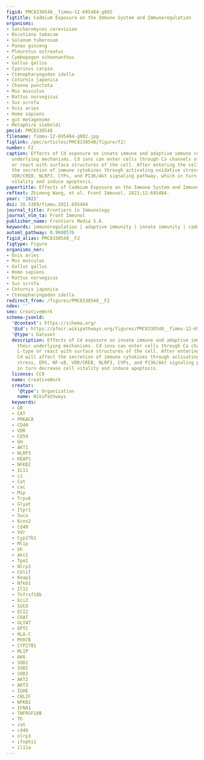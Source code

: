 ```yaml
---
figid: PMC8330548__fimmu-12-695484-g002
figtitle: Cadmium Exposure on the Immune System and Immunoregulation
organisms:
- Saccharomyces cerevisiae
- Nicotiana tabacum
- Solanum tuberosum
- Panax ginseng
- Pleurotus ostreatus
- Cymbopogon schoenanthus
- Gallus gallus
- Cyprinus carpio
- Ctenopharyngodon idella
- Coturnix japonica
- Channa punctata
- Mus musculus
- Rattus norvegicus
- Sus scrofa
- Ovis aries
- Homo sapiens
- gut metagenome
- Metaphire sieboldi
pmcid: PMC8330548
filename: fimmu-12-695484-g002.jpg
figlink: /pmc/articles/PMC8330548/figure/f2/
number: F2
caption: Effects of Cd exposure on innate immune and adaptive immune cells and their
  underlying mechanisms. Cd ions can enter cells through Ca channels of the L-type
  or react with surface structures of the cell. After entering the cell, Cd will affect
  the secretion of immune cytokines through activating oxidative stress, ERS, NF-κB,
  VDR/CREB, NLRP3, CYPs, and PI3K/Akt signaling pathway, which in turn decrease cell
  vitality and induce apoptosis.
papertitle: Effects of Cadmium Exposure on the Immune System and Immunoregulation.
reftext: Zhineng Wang, et al. Front Immunol. 2021;12:695484.
year: '2021'
doi: 10.3389/fimmu.2021.695484
journal_title: Frontiers in Immunology
journal_nlm_ta: Front Immunol
publisher_name: Frontiers Media S.A.
keywords: immunoregulation | adaptive immunity | innate immunity | cadmium | toxicity
automl_pathway: 0.9608576
figid_alias: PMC8330548__F2
figtype: Figure
organisms_ner:
- Ovis aries
- Mus musculus
- Gallus gallus
- Homo sapiens
- Rattus norvegicus
- Sus scrofa
- Coturnix japonica
- Ctenopharyngodon idella
redirect_from: /figures/PMC8330548__F2
ndex: ''
seo: CreativeWork
schema-jsonld:
  '@context': https://schema.org/
  '@id': https://pfocr.wikipathways.org/figures/PMC8330548__fimmu-12-695484-g002.html
  '@type': Dataset
  description: Effects of Cd exposure on innate immune and adaptive immune cells and
    their underlying mechanisms. Cd ions can enter cells through Ca channels of the
    L-type or react with surface structures of the cell. After entering the cell,
    Cd will affect the secretion of immune cytokines through activating oxidative
    stress, ERS, NF-κB, VDR/CREB, NLRP3, CYPs, and PI3K/Akt signaling pathway, which
    in turn decrease cell vitality and induce apoptosis.
  license: CC0
  name: CreativeWork
  creator:
    '@type': Organization
    name: WikiPathways
  keywords:
  - GR
  - CAT
  - PRKACA
  - CD40
  - VDR
  - CD59
  - GH
  - AKT1
  - NLRP3
  - KEAP1
  - NFKB2
  - IL11
  - ci
  - Cat
  - cac
  - Mip
  - Trpv6
  - Glyat
  - Itpr1
  - Suco
  - Kcnn2
  - Cd40
  - Vdr
  - Cyp27b1
  - Mlip
  - Gh
  - Akt1
  - Tpm1
  - Nlrp3
  - Cblif
  - Keap1
  - Nfkb1
  - Il11
  - Tnfrsf10b
  - Eci2
  - SUCO
  - ECI2
  - CRAT
  - GLYAT
  - OPTC
  - HLA-C
  - MYH7B
  - CYP27B1
  - MLIP
  - AK6
  - SOD1
  - SOD2
  - SOD3
  - AKT2
  - AKT3
  - IGHE
  - CBLIF
  - NFKB1
  - IFNA1
  - TNFRSF10B
  - Th
  - cat
  - cd40
  - nlrp3
  - ifnphi1
  - il11a
---
```

